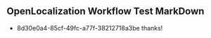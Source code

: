 ## OpenLocalization Workflow Test MarkDown
* 8d30e0a4-85cf-49fc-a77f-38212718a3be 
thanks!<!--HONumber=Mar16_HO4-->

